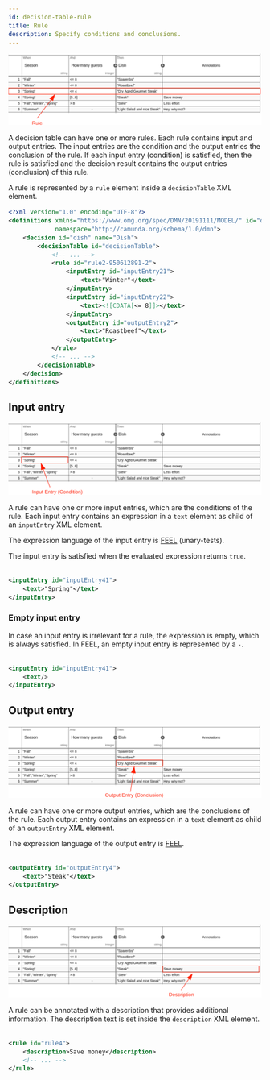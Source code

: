 ```yaml
---
id: decision-table-rule
title: Rule
description: Specify conditions and conclusions.
---
```


![Rule](assets/decision-table/rule.png)

A decision table can have one or more rules. Each rule contains input and output entries. The input entries are the
condition and the output entries the conclusion of the rule. If each input entry (condition) is satisfied, then the rule
is satisfied and the decision result contains the output entries
(conclusion) of this rule.

A rule is represented by a `rule` element inside a `decisionTable` XML element.

```xml
<?xml version="1.0" encoding="UTF-8"?>
<definitions xmlns="https://www.omg.org/spec/DMN/20191111/MODEL/" id="definitions" name="definitions"
             namespace="http://camunda.org/schema/1.0/dmn">
    <decision id="dish" name="Dish">
        <decisionTable id="decisionTable">
            <!-- ... -->
            <rule id="rule2-950612891-2">
                <inputEntry id="inputEntry21">
                    <text>"Winter"</text>
                </inputEntry>
                <inputEntry id="inputEntry22">
                    <text><![CDATA[<= 8]]></text>
                </inputEntry>
                <outputEntry id="outputEntry2">
                    <text>"Roastbeef"</text>
                </outputEntry>
            </rule>
            <!-- ... -->
        </decisionTable>
    </decision>
</definitions>
```

## Input entry

![Input Entry](assets/decision-table/input-entry.png)

A rule can have one or more input entries, which are the conditions of the rule. Each input entry contains an expression
in a `text` element as child of an
`inputEntry` XML element.

The expression language of the input entry is [FEEL](/components/modeler/feel/language-guide/feel-unary-tests.md) (unary-tests).

The input entry is satisfied when the evaluated expression returns `true`.

```xml

<inputEntry id="inputEntry41">
    <text>"Spring"</text>
</inputEntry>
```

### Empty input entry

In case an input entry is irrelevant for a rule, the expression is empty, which is always satisfied. In FEEL, an empty
input entry is represented by a `-`.

```xml

<inputEntry id="inputEntry41">
    <text/>
</inputEntry>
```

## Output entry

![Output Entry](assets/decision-table/output-entry.png)

A rule can have one or more output entries, which are the conclusions of the rule. Each output entry contains an
expression in a `text` element as child of an `outputEntry` XML element.

The expression language of the output entry is [FEEL](/components/modeler/feel/language-guide/feel-expressions-introduction.md).

```xml

<outputEntry id="outputEntry4">
    <text>"Steak"</text>
</outputEntry>
```

## Description

![Description](assets/decision-table/description.png)

A rule can be annotated with a description that provides additional information. The description text is set inside
the `description` XML element.

```xml

<rule id="rule4">
    <description>Save money</description>
    <!-- ... -->
</rule>
```
